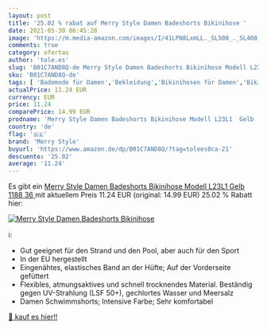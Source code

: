```yaml
---
layout: post
title: '25.02 % rabat auf Merry Style Damen Badeshorts Bikinihose '
date: 2021-05-30 06:45:28
image: 'https://m.media-amazon.com/images/I/41LPN8LxmLL._SL500_._SL400_.jpg'
comments: true
category: ofertas
author: 'tole.es'
slug: 'B01C7AND8Q-de Merry Style Damen Badeshorts Bikinihose Modell L23L1 Gelb...'
sku: 'B01C7AND8Q-de'
tags: [ 'Bademode für Damen','Bekleidung','Bikinihosen für Damen','Bikinis für Damen','Damenbekleidung','merry style', ]
actualPrice: 11.24 EUR
currency: EUR
price: 11.24
comparePrice: 14.99 EUR
prodname: 'Merry Style Damen Badeshorts Bikinihose Modell L23L1  Gelb  1188   36 '
country: 'de'
flag: '🇩🇪'
brand: 'Merry Style'
buyurl: 'https://www.amazon.de/dp/B01C7AND8Q/?tag=tolees0ca-21'
descuento: '25.02'
average: '11.24'
---
```


Es gibt ein [Merry Style Damen Badeshorts Bikinihose Modell L23L1  Gelb  1188   36 ](https://www.amazon.de/dp/B01C7AND8Q/?tag=tolees0ca-21) mit aktuellem Preis 11.24 EUR (original: 14.99 EUR) 25.02 % Rabatt hier:

[![Merry Style Damen Badeshorts Bikinihose ](https://m.media-amazon.com/images/I/41LPN8LxmLL._SL500_._SL400_.jpg)](https://www.amazon.de/dp/B01C7AND8Q/?tag=tolees0ca-21)

ℹ️:

- Gut geeignet für den Strand und den Pool, aber auch für den Sport
- In der EU hergestellt
- Eingenähtes, elastisches Band an der Hüfte; Auf der Vorderseite gefüttert
- Flexibles, atmungsaktives und schnell trocknendes Material. Beständig gegen UV-Strahlung (LSF 50+), gechlortes Wasser und Meersalz
- Damen Schwimmshorts; Intensive Farbe; Sehr komfortabel

[🛒 kauf es hier!!](https://www.amazon.de/dp/B01C7AND8Q/?tag=tolees0ca-21)
